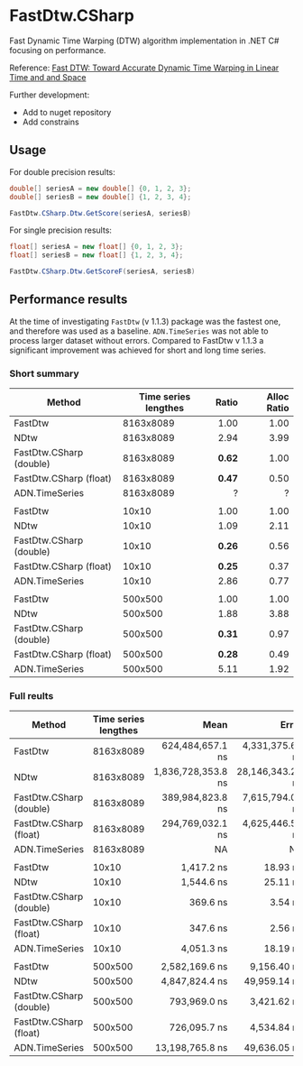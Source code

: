 # FastDtw.CSharp

Fast Dynamic Time Warping (DTW) algorithm implementation in .NET C# focusing on performance.

Reference: [Fast DTW: Toward Accurate Dynamic Time Warping in Linear Time and and Space](https://cs.fit.edu/~pkc/papers/tdm04.pdf) 

Further development:

- Add to nuget repository
- Add constrains

## Usage

For double precision results:

```csharp
double[] seriesA = new double[] {0, 1, 2, 3};
double[] seriesB = new double[] {1, 2, 3, 4};

FastDtw.CSharp.Dtw.GetScore(seriesA, seriesB)
```

For single precision results:

```csharp
float[] seriesA = new float[] {0, 1, 2, 3};
float[] seriesB = new float[] {1, 2, 3, 4};

FastDtw.CSharp.Dtw.GetScoreF(seriesA, seriesB)
```

## Performance results

At the time of investigating `FastDtw` (v 1.1.3) package was the fastest one, and therefore was used as a baseline. `ADN.TimeSeries` was not able to process larger dataset without errors. Compared to FastDtw v 1.1.3 a significant improvement was achieved for short and long time series. 

### Short summary

|                    Method | Time series lengthes | Ratio | Alloc Ratio |
|-------------------------- |------------------------ |------:|------------:|
|                   FastDtw |               8163x8089 |  1.00 |        1.00 |
|                      NDtw |               8163x8089 |  2.94 |        3.99 |
|   FastDtw.CSharp (double) |               8163x8089 |  **0.62** |        1.00 |
|    FastDtw.CSharp (float) |               8163x8089 |  **0.47** |        0.50 |
|            ADN.TimeSeries |               8163x8089 |     ? |           ? |
|                           |                         |                    |                  |	
|                   FastDtw |                   10x10 |  1.00 |        1.00 |
|                      NDtw |                   10x10 |  1.09 |        2.11 |
|   FastDtw.CSharp (double) |                   10x10 |  **0.26** |        0.56 |
|    FastDtw.CSharp (float) |                   10x10 |  **0.25** |        0.37 |
|            ADN.TimeSeries |                   10x10 |  2.86 |        0.77 |
|                           |                         |       |             |
|                   FastDtw |                 500x500 |  1.00 |        1.00 |
|                      NDtw |                 500x500 |  1.88 |        3.88 |
|   FastDtw.CSharp (double) |                 500x500 |  **0.31** |        0.97 |
|    FastDtw.CSharp (float) |                 500x500 |  **0.28** |        0.49 |
|            ADN.TimeSeries |                 500x500 |  5.11 |        1.92 |


### Full reults

|                    Method | Time series lengthes |               Mean |            Error |           StdDev | Ratio | RatioSD |        Gen0 |        Gen1 |      Gen2 |    Allocated | Alloc Ratio |
|-------------------------- |------------------------ |-------------------:|-----------------:|-----------------:|------:|--------:|------------:|------------:|----------:|-------------:|------------:|
|                   FastDtw |               8163x8089 |   624,484,657.1 ns |  4,331,375.65 ns |  3,839,651.70 ns |  1.00 |    0.00 |           - |           - |         - |  529705832 B |        1.00 |
|                      NDtw |               8163x8089 | 1,836,728,353.8 ns | 28,146,343.29 ns | 23,503,471.40 ns |  2.94 |    0.05 | 257000.0000 | 137000.0000 | 7000.0000 | 2114535544 B |        3.99 |
|   FastDtw.CSharp (double) |               8163x8089 |   389,984,823.8 ns |  7,615,794.07 ns |  9,066,061.09 ns |  **0.62** |    0.01 |  66000.0000 |  36000.0000 | 4000.0000 |  528634712 B |        1.00 |
|    FastDtw.CSharp (float) |               8163x8089 |   294,769,032.1 ns |  4,625,446.50 ns |  4,100,337.85 ns |  **0.47** |    0.01 |  33500.0000 |  18000.0000 | 3000.0000 |  264448712 B |        0.50 |
|            ADN.TimeSeries |               8163x8089 |                 NA |               NA |               NA |     ? |       ? |           - |           - |         - |            - |           ? |
|                           |                         |                    |                  |                  |       |         |             |             |           |              |             |
|                   FastDtw |                   10x10 |         1,417.2 ns |         18.93 ns |         16.78 ns |  1.00 |    0.00 |      0.3281 |           - |         - |       2760 B |        1.00 |
|                      NDtw |                   10x10 |         1,544.6 ns |         25.11 ns |         23.49 ns |  1.09 |    0.02 |      0.6962 |      0.0134 |         - |       5832 B |        2.11 |
|   FastDtw.CSharp (double) |                   10x10 |           369.6 ns |          3.54 ns |          3.14 ns |  **0.26** |    0.00 |      0.1855 |      0.0005 |         - |       1552 B |        0.56 |
|    FastDtw.CSharp (float) |                   10x10 |           347.6 ns |          2.56 ns |          2.00 ns |  **0.25** |    0.00 |      0.1230 |           - |         - |       1032 B |        0.37 |
|            ADN.TimeSeries |                   10x10 |         4,051.3 ns |         18.19 ns |         17.02 ns |  2.86 |    0.03 |      0.2518 |           - |         - |       2112 B |        0.77 |
|                           |                         |                    |                  |                  |       |         |             |             |           |              |             |
|                   FastDtw |                 500x500 |     2,582,169.6 ns |      9,156.40 ns |      8,116.91 ns |  1.00 |    0.00 |    496.0938 |    496.0938 |  496.0938 |    2086744 B |        1.00 |
|                      NDtw |                 500x500 |     4,847,824.4 ns |     49,959.14 ns |     46,731.81 ns |  1.88 |    0.02 |    968.7500 |    468.7500 |         - |    8104555 B |        3.88 |
|   FastDtw.CSharp (double) |                 500x500 |       793,969.0 ns |      3,421.62 ns |      3,033.18 ns |  **0.31** |    0.00 |    242.1875 |    105.4688 |         - |    2032112 B |        0.97 |
|    FastDtw.CSharp (float) |                 500x500 |       726,095.7 ns |      4,534.84 ns |      4,241.89 ns |  **0.28** |    0.00 |    122.0703 |     46.8750 |         - |    1026112 B |        0.49 |
|            ADN.TimeSeries |                 500x500 |    13,198,765.8 ns |     49,636.05 ns |     44,001.07 ns |  5.11 |    0.03 |    984.3750 |    984.3750 |  984.3750 |    4016530 B |        1.92 |

